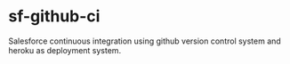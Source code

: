 # sf-github-ci
Salesforce continuous integration using github version control system and heroku as deployment system.